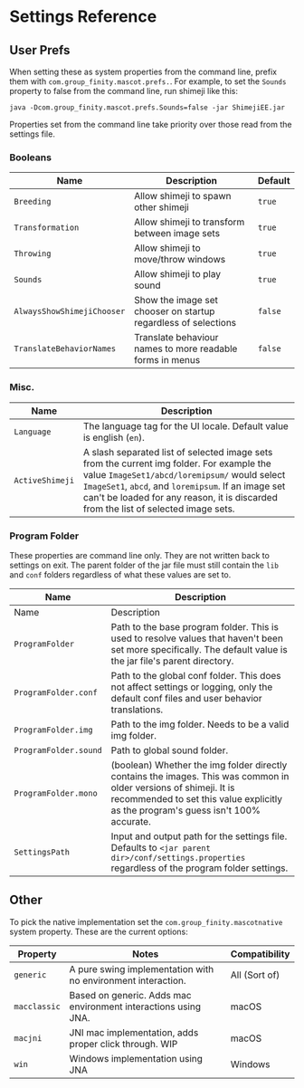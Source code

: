 
Settings Reference
==================

User Prefs
----------

When setting these as system properties from the command line, prefix them with `com.group_finity.mascot.prefs.`.
For example, to set the `Sounds` property to false from the command line, run shimeji like this:

```shell
java -Dcom.group_finity.mascot.prefs.Sounds=false -jar ShimejiEE.jar
```

Properties set from the command line take priority over those read from the settings file.

### Booleans

| Name                       | Description                                                     | Default |
|----------------------------|-----------------------------------------------------------------|---------|
| `Breeding`                 | Allow shimeji to spawn other shimeji                            | `true`  |
| `Transformation`           | Allow shimeji to transform between image sets                   | `true`  |
| `Throwing`                 | Allow shimeji to move/throw windows                             | `true`  |
| `Sounds`                   | Allow shimeji to play sound                                     | `true`  |
| `AlwaysShowShimejiChooser` | Show the image set chooser on startup regardless of selections  | `false` |
| `TranslateBehaviorNames`   | Translate behaviour names to more readable forms in menus       | `false` |

### Misc.

| Name                 | Description                                                                                                                                                                                                                                                                               |
|----------------------|-------------------------------------------------------------------------------------------------------------------------------------------------------------------------------------------------------------------------------------------------------------------------------------------|
| `Language`           | The language tag for the UI locale. Default value is english (`en`).                                                                                                                                                                                                                      |
| `ActiveShimeji`      | A slash separated list of selected image sets from the current img folder. For example the value `ImageSet1/abcd/loremipsum/`  would select `ImageSet1`, `abcd`, and `loremipsum`. If an image set can't be loaded for any reason,  it is discarded from the list of selected image sets. |

### Program Folder

These properties are command line only. They are not written back to settings on exit. The parent folder of the jar file 
must still contain the `lib` and `conf` folders regardless of what these values are set to.

| Name                  | Description                                                                                                                                                                                             |
|-----------------------|---------------------------------------------------------------------------------------------------------------------------------------------------------------------------------------------------------|
| Name                  | Description                                                                                                                                                                                             |
| `ProgramFolder`       | Path to the base program folder. This is used to resolve values that haven't been set more specifically. The default value is the jar file's parent directory.                                          |
| `ProgramFolder.conf`  | Path to the global conf folder. This does not affect settings or logging, only the default conf files and user behavior translations.                                                                   |
| `ProgramFolder.img`   | Path to the img folder. Needs to be a valid img folder.                                                                                                                                                 |
| `ProgramFolder.sound` | Path to global sound folder.                                                                                                                                                                            |
| `ProgramFolder.mono`  | (boolean) Whether the img folder directly contains the images. This was common in older versions of shimeji. It is recommended to set this value explicitly as the program's guess isn't 100% accurate. |
| `SettingsPath`        | Input and output path for the settings file. Defaults to `<jar parent dir>/conf/settings.properties` regardless of the program folder settings.                                                         |



Other 
-----

To pick the native implementation set the `com.group_finity.mascotnative` system property. These are the current options:

| Property     | Notes                                                          | Compatibility  |
|--------------|----------------------------------------------------------------|----------------|
| `generic`    | A pure swing implementation with no environment interaction.   | All (Sort of)  |
| `macclassic` | Based on generic. Adds mac environment interactions using JNA. | macOS          |
| `macjni`     | JNI mac implementation, adds proper click through. WIP         | macOS          |
| `win`        | Windows implementation using JNA                               | Windows        |
